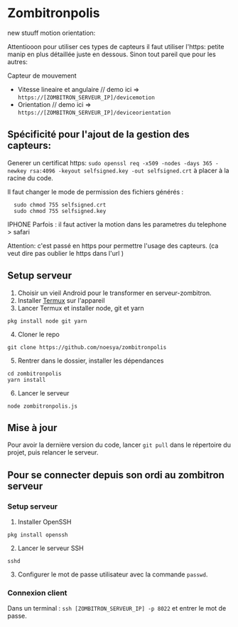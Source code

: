 # Zombitronpolis

new stuuff motion orientation: 

Attentiooon pour utiliser ces types de capteurs il faut utiliser l'https: petite manip en plus détaillée juste en dessous. 
Sinon tout pareil que pour les autres: 

Capteur de mouvement 
- Vitesse lineaire et angulaire // demo ici => `https://[ZOMBITRON_SERVEUR_IP]/devicemotion`
- Orientation // demo ici => `https://[ZOMBITRON_SERVEUR_IP]/deviceorientation`

## Spécificité pour l'ajout de la gestion des capteurs: 


Generer un certificat  https: 
`sudo openssl req -x509 -nodes -days 365 -newkey rsa:4096 -keyout selfsigned.key -out selfsigned.crt`
à placer à la racine du code. 

Il faut changer le mode de permission des fichiers générés : 
```
  sudo chmod 755 selfsigned.crt
  sudo chmod 755 selfsigned.key
```

IPHONE 
Parfois : il faut activer la motion dans les parametres du telephone > safari

Attention: c'est passé en https pour permettre l'usage des capteurs. (ca veut dire pas oublier le https dans l'url )

## Setup serveur
1. Choisir un vieil Android pour le transformer en serveur-zombitron.
2. Installer [Termux](https://play.google.com/store/apps/details?id=com.termux) sur l'appareil
3. Lancer Termux et installer node, git et yarn
  ```
  pkg install node git yarn
  ```
4. Cloner le repo
  ```
  git clone https://github.com/noesya/zombitronpolis
  ```
5. Rentrer dans le dossier, installer les dépendances
  ```
  cd zombitronpolis
  yarn install
  ```
6. Lancer le serveur
  ```
  node zombitronpolis.js
  ```

## Mise à jour

Pour avoir la dernière version du code, lancer `git pull` dans le répertoire du projet, puis relancer le serveur.

## Pour se connecter depuis son ordi au zombitron serveur

### Setup serveur

1. Installer OpenSSH
  ```
  pkg install openssh
  ```
2. Lancer le serveur SSH
  ```
  sshd
  ```
3. Configurer le mot de passe utilisateur avec la commande `passwd`.

### Connexion client

Dans un terminal : `ssh [ZOMBITRON_SERVEUR_IP] -p 8022` et entrer le mot de passe.
